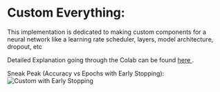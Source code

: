 # Custom Everything:

This implementation is dedicated to making custom components for a neural network like a learning rate scheduler, layers, model architecture, dropout, etc

Detailed Explanation going through the Colab can be found <a href='bdwbcwkcec'> here </a>. 

Sneak Peak (Accuracy vs Epochs with Early Stopping): 
![Custom with Early Stopping](https://github.com/Samarth-Sharma-G/Deep-Learning-CMPE-258/assets/107587243/52b0b38a-2b2d-48e3-9d46-dd4febfe2e9b)
